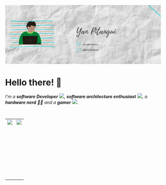 <div><img src="https://github.com/yanpitangui/yanpitangui/blob/main/capa.png"/></div>
<div>
  <h1>Hello there! 👋</h1>
  <p>
  <em>
    I'm a <b>software Developer</b> <img src="https://github.com/TheDudeThatCode/TheDudeThatCode/blob/master/Assets/Developer.gif" width="30px">, <b>software architecture    enthusiast</b>&nbsp;<img src="https://github.com/TheDudeThatCode/TheDudeThatCode/blob/master/Assets/Designer.gif" width="36px">, a <b>hardware nerd</b> 👨‍💻 and a <b>gamer</b>&nbsp;<img src="https://github.com/TheDudeThatCode/TheDudeThatCode/blob/master/Assets/Mario_Hello_Big.gif" width="30px">.
  </em>  
</p>
<br>
</div>

<table>
  <tr>
    <td><img height="190px" align="left" src="https://github-readme-stats.vercel.app/api/top-langs/?username=yanpitangui&hide=html&layout=compact&theme=buefy" />  
</td>
    <td><img height="190px" align="left" src="https://github-readme-stats.vercel.app/api?username=yanpitangui&theme=buefy"/>  </td>
  </tr>
</table>

